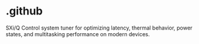 # .github
SXi/Q Control system tuner for optimizing latency, thermal behavior, power states, and multitasking performance on modern devices.
